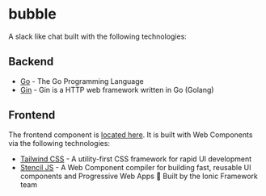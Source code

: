 # bubble

A slack like chat built with the following technologies:

## Backend

- [Go](https://github.com/golang/go) - The Go Programming Language
- [Gin](https://github.com/gin-gonic/gin) - Gin is a HTTP web framework written in Go (Golang)


## Frontend

The frontend component is [located here](https://github.com/geocine/bubble-component). It is built with Web Components via the following technologies:

- [Tailwind CSS](https://github.com/tailwindcss/tailwindcss) - A utility-first CSS framework for rapid UI development
- [Stencil JS](https://github.com/ionic-team/stencil) - A Web Component compiler for building fast, reusable UI components and Progressive Web Apps 💎 Built by the Ionic Framework team